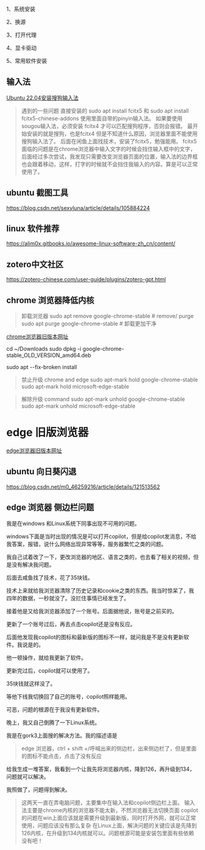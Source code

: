 1、系统安装

2、换源

3、打开代理

4、显卡驱动

5、常用软件安装

## 输入法

[Ubuntu 22.04安装搜狗输入法](https://blog.csdn.net/Mr_Sudo/article/details/124874239)

> 遇到的一些问题
> 直接安装的 sudo apt install fcitx5 和 sudo apt install fcitx5-chinese-addons
> 使用里面自带的pinyin输入法。
> 如果要使用sougou输入法，必须安装 fcitx4 才可以匹配搜狗程序，否则会报错。
> 最开始安装的就是搜狗，也是fcitx4 但是不知道什么原因，浏览器里面不能使用搜狗输入法了。
> 后面在闲鱼上面找技术，安装了fcitx5，勉强能用。
> fcitx5面临的问题是在chrome浏览器中输入文字的时候会挡住输入框中的文字，后面经过多次尝试，我发现只需要改变浏览器页面的位置，输入法的边界框也会跟着移动，这样，打字的时候就不会挡住我输入的内容。算是可以正常使用了。

## ubuntu 截图工具

<https://blog.csdn.net/sexyluna/article/details/105884224>

## linux 软件推荐

<https://alim0x.gitbooks.io/awesome-linux-software-zh_cn/content/>


## zotero中文社区

https://zotero-chinese.com/user-guide/plugins/zotero-gpt.html


## chrome 浏览器降低内核

> 卸载浏览器
> sudo apt remove google-chrome-stable   # remove/ purge
> sudo apt purge google-chrome-stable    # 卸载更加干净


[chrome浏览器旧版本网址](https://www.slimjet.com/chrome/google-chrome-old-version.php)


cd ~/Downloads
sudo dpkg -i google-chrome-stable_OLD_VERSION_amd64.deb

sudo apt --fix-broken install


> 禁止升级 chrome and edge
> sudo apt-mark hold google-chrome-stable
> sudo apt-mark hold microsoft-edge-stable

> 解除升级 command
> sudo apt-mark unhold google-chrome-stable
> sudo apt-mark unhold microsoft-edge-stable


# edge 旧版浏览器

[edge浏览器旧版本网址](https://packages.microsoft.com/repos/edge/pool/main/m/microsoft-edge-stable/)

## ubuntu 向日葵闪退

https://blog.csdn.net/m0_46259216/article/details/121513562

## edge 浏览器 侧边栏问题

我是在windows 和Linux系统下同事出现不可用的问题。

windows下面是当时出现的情况是可以打开copilot，但是给copilot发消息，不给我答案，报错，说什么网络出现异常等等，服务器繁忙之类的问题。

我自己试着改了一下，更改浏览器的地区、语言之类的，也去看了相关的视频，但是没有解决我问题。

后面去咸鱼找了技术，花了35块钱。

技术上来就给我浏览器清除了历史记录和cookie之类的东西。我当时惊呆了，我四年的数据，一秒就没了。没拦住事情已经发生了。

接着他是又给我浏览器添加了一个账号。后面据他说，账号是之前买的。

更新了一个账号过后，再去点击copilot还是没有反应。

后面他发现我copilot的图标和最新版的图标不一样，就问我是不是没有更新软件。我说是的。

他一顿操作，就给我更新了软件。

更新完过后，copilot就可以使用了。

35块钱就这样没了。

等他下线我切换回了自己的账号，copilot照样能用。

可恶，问题的根源在于我没有更新软件。


晚上，我又自己倒腾了一下Linux系统。

我是在gork3上面搜的解决方法。我的描述语是

> edge 浏览器，ctrl + shift +/呼喊出来的侧边栏，出来侧边栏了，但是里面的图标不能点击，点击了没有反应

给我生成一堆答案，我看到一个让我先将浏览器内核，降到126，再升级到134，问题就可以解决。

我照做了，问题得到解决。

> 这两天一直在弄电脑问题，主要集中在输入法和copilot侧边栏上面。
输入法主要是chrome内核的浏览器不能太新，不然浏览器无法切换页面
copilot的问题在win上面应该就是需要升级到最新版，同时打开外网，就可以正常使用，问题应该没有那么复杂
在Linux上面，解决问题的关键应该是先降到126内核，在升级到134内核就可以。问题根源可能是安装包里面有些依赖没有吧！


